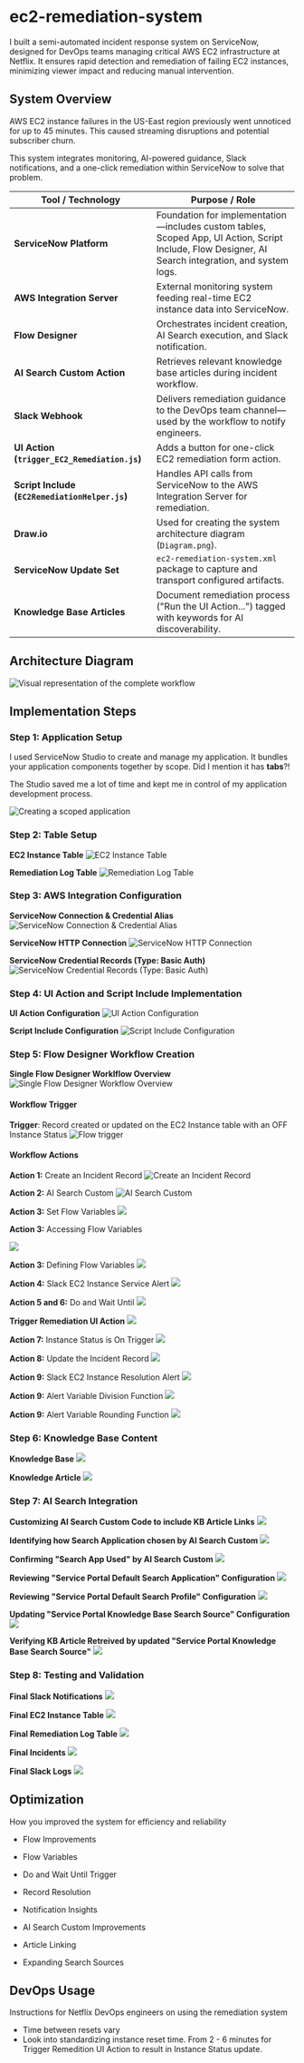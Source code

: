 # ec2-remediation-system
I built a semi-automated incident response system on ServiceNow, designed for DevOps teams managing critical AWS EC2 infrastructure at Netflix. It ensures rapid detection and remediation of failing EC2 instances, minimizing viewer impact and reducing manual intervention.

## System Overview
AWS EC2 instance failures in the US-East region previously went unnoticed for up to 45 minutes. This caused streaming disruptions and potential subscriber churn. 

This system integrates monitoring, AI-powered guidance, Slack notifications, and a one-click remediation within ServiceNow to solve that problem.


| Tool / Technology                              | Purpose / Role                                                                                                                                                    |
| ---------------------------------------------- | ----------------------------------------------------------------------------------------------------------------------------------------------------------------- |
| **ServiceNow Platform**                        | Foundation for implementation—includes custom tables, Scoped App, UI Action, Script Include, Flow Designer, AI Search integration, and system logs.  |
| **AWS Integration Server**                     | External monitoring system feeding real-time EC2 instance data into ServiceNow.                                                                      |
| **Flow Designer**                              | Orchestrates incident creation, AI Search execution, and Slack notification.                                                                         |
| **AI Search Custom Action**                    | Retrieves relevant knowledge base articles during incident workflow.                                                                                 |
| **Slack Webhook**                              | Delivers remediation guidance to the DevOps team channel—used by the workflow to notify engineers.                                                   |
| **UI Action (`trigger_EC2_Remediation.js`)**   | Adds a button for one-click EC2 remediation form action.                                                                                             |
| **Script Include (`EC2RemediationHelper.js`)** | Handles API calls from ServiceNow to the AWS Integration Server for remediation.                                                                     |
| **Draw\.io**                                   | Used for creating the system architecture diagram (`Diagram.png`).                                                                                   |
| **ServiceNow Update Set**                      | `ec2-remediation-system.xml` package to capture and transport configured artifacts.                                                                  |
| **Knowledge Base Articles**                    | Document remediation process ("Run the UI Action...") tagged with keywords for AI discoverability.                                                   |


## Architecture Diagram
![Visual representation of the complete workflow](https://github.com/joesghub/ec2-remediation-system/blob/main/Diagram.png?raw=true)


## Implementation Steps

### Step 1: Application Setup

I used ServiceNow Studio to create and manage my application. It bundles your application components together by scope. Did I mention it has **tabs**?!

The Studio saved me a lot of time and kept me in control of my application development process. 

![Creating a scoped application](https://github.com/joesghub/ec2-remediation-system/blob/main/screenshots/000%20custom%20app.png?raw=true)



### Step 2: Table Setup

**EC2 Instance Table**
![EC2 Instance Table](https://github.com/joesghub/ec2-remediation-system/blob/main/screenshots/001%20ec2%20instance%20table.png?raw=true)

**Remediation Log Table**
![Remediation Log Table](https://github.com/joesghub/ec2-remediation-system/blob/main/screenshots/002%20remediation%20table.png?raw=true)



### Step 3: AWS Integration Configuration

**ServiceNow Connection & Credential Alias**
![ServiceNow Connection & Credential Alias](https://github.com/joesghub/ec2-remediation-system/blob/main/screenshots/003%20connection%20alias.png?raw=true)

**ServiceNow HTTP Connection**
![ServiceNow HTTP Connection](https://github.com/joesghub/ec2-remediation-system/blob/main/screenshots/004%20http%20connection.png?raw=true)

**ServiceNow Credential Records (Type: Basic Auth)**
![ServiceNow Credential Records (Type: Basic Auth)](https://github.com/joesghub/ec2-remediation-system/blob/main/screenshots/005%20auth%20credentials.png?raw=true)




### Step 4: UI Action and Script Include Implementation

**UI Action Configuration**
![UI Action Configuration](https://github.com/joesghub/ec2-remediation-system/blob/main/screenshots/006%20ui%20action%20trigger%20remediation.png?raw=true)

**Script Include Configuration**
![Script Include Configuration](https://github.com/joesghub/ec2-remediation-system/blob/main/screenshots/007%20script%20include%20remediation%20call.png?raw=true)




### Step 5: Flow Designer Workflow Creation

**Single Flow Designer Worklflow Overview**
![Single Flow Designer Workflow Overview](https://github.com/joesghub/ec2-remediation-system/blob/main/screenshots/008%20flow.png?raw=true)

#### Workflow Trigger

**Trigger**: Record created or updated on the EC2 Instance table with an OFF Instance Status
![Flow trigger](https://github.com/joesghub/ec2-remediation-system/blob/main/screenshots/009%20flow%20trigger.png?raw=true)

#### Workflow Actions

**Action 1:** Create an Incident Record
![Create an Incident Record](https://github.com/joesghub/ec2-remediation-system/blob/main/screenshots/010%20flow%20a1%20incident%20record.png?raw=true)

**Action 2:** AI Search Custom
![AI Search Custom](https://github.com/joesghub/ec2-remediation-system/blob/main/screenshots/011%20flow%20a2%20ai%20search.png?raw=true)

**Action 3:** Set Flow Variables
![](https://github.com/joesghub/ec2-remediation-system/blob/main/screenshots/012%20flow%20a3%20set%20flow%20variables.png?raw=true)

**Action 3:** Accessing Flow Variables

![](https://github.com/joesghub/ec2-remediation-system/blob/main/screenshots/013%20flow%20a3_1%20variable%20config.png?raw=true)

**Action 3:** Defining Flow Variables
![](https://github.com/joesghub/ec2-remediation-system/blob/main/screenshots/014%20flow%20a3_2%20variable%20definition.png?raw=true)

**Action 4:** Slack EC2 Instance Service Alert
![](https://github.com/joesghub/ec2-remediation-system/blob/main/screenshots/015%20flow%20a4%20slack%20issue.png?raw=true)

**Action 5 and 6:** Do and Wait Until
![](https://github.com/joesghub/ec2-remediation-system/blob/main/screenshots/016%20flow%20a5-6%20do%20and%20wait.png?raw=true)

**Trigger Remediation UI Action**
![](https://github.com/joesghub/ec2-remediation-system/blob/main/screenshots/016%20flow%20a6%20trigger%20remediation.png?raw=true)

**Action 7:** Instance Status is On Trigger
![](https://github.com/joesghub/ec2-remediation-system/blob/main/screenshots/017%20flow%20a7%20instance%20on%20trigger.png?raw=true)

**Action 8:** Update the Incident Record
![](https://github.com/joesghub/ec2-remediation-system/blob/main/screenshots/018%20flow%20a8%20update%20incident.png?raw=true)

**Action 9:** Slack EC2 Instance Resolution Alert
![](https://github.com/joesghub/ec2-remediation-system/blob/main/screenshots/019%20flow%20a9%20slack%20resolution.png?raw=true)

**Action 9:** Alert Variable Division Function
![](https://github.com/joesghub/ec2-remediation-system/blob/main/screenshots/020%20flow%20a9_1%20minutes%20division.png?raw=true)

**Action 9:** Alert Variable Rounding Function
![](https://github.com/joesghub/ec2-remediation-system/blob/main/screenshots/021%20flow%20a9_2%20minutes%20rounding.png?raw=true)




### Step 6: Knowledge Base Content

**Knowledge Base**
![](https://github.com/joesghub/ec2-remediation-system/blob/main/screenshots/029%20knowledge%20base.png?raw=true)

**Knowledge Article**
![](https://github.com/joesghub/ec2-remediation-system/blob/main/screenshots/030%20knowledge%20article.png?raw=true)




### Step 7: AI Search Integration

**Customizing AI Search Custom Code to include KB Article Links**
![](https://github.com/joesghub/ec2-remediation-system/blob/main/screenshots/022%20ai%20search%20custom_article%20linking.png?raw=true)

**Identifying how Search Application chosen by AI Search Custom**
![](https://github.com/joesghub/ec2-remediation-system/blob/main/screenshots/023%20ai%20search%20custom_search%20app%20choice.png?raw=true)

**Confirming "Search App Used" by AI Search Custom**
![](https://github.com/joesghub/ec2-remediation-system/blob/main/screenshots/024%20ai%20search%20custom%20output%20log.png?raw=true)

**Reviewing "Service Portal Default Search Application" Configuration**
![](https://github.com/joesghub/ec2-remediation-system/blob/main/screenshots/025%20ai%20custom%20search%20default%20search%20app%20config.png?raw=true)

**Reviewing "Service Portal Default Search Profile" Configuration**
![](https://github.com/joesghub/ec2-remediation-system/blob/main/screenshots/026%20ai%20custom%20search%20default%20search%20app%20profile.png?raw=true)

**Updating "Service Portal Knowledge Base Search Source" Configuration**
![](https://github.com/joesghub/ec2-remediation-system/blob/main/screenshots/027%20ai%20custom%20search%20default%20search%20app%20sources.png?raw=true)

**Verifying KB Article Retreived by updated "Service Portal Knowledge Base Search Source"**
![](https://github.com/joesghub/ec2-remediation-system/blob/main/screenshots/028%20ai%20custom%20search%20default%20search%20app%20retrievals.png?raw=true)




### Step 8: Testing and Validation

**Final Slack Notifications**
![](https://github.com/joesghub/ec2-remediation-system/blob/main/screenshots/031%20final%20slack%20cycle.png?raw=true)

**Final EC2 Instance Table**
![](https://github.com/joesghub/ec2-remediation-system/blob/main/screenshots/032%20final%20ec2%20instance.png?raw=true)

**Final Remediation Log Table**
![](https://github.com/joesghub/ec2-remediation-system/blob/main/screenshots/033%20final%20remediation%20log.png?raw=true)

**Final Incidents**
![](https://github.com/joesghub/ec2-remediation-system/blob/main/screenshots/034%20final%20incidents.png?raw=true)

**Final Slack Logs**
![](https://github.com/joesghub/ec2-remediation-system/blob/main/screenshots/035%20final%20slack%20logs.png?raw=true)





## Optimization
How you improved the system for efficiency and reliability

- Flow Improvements
-   Flow Variables
-   Do and Wait Until Trigger
-   Record Resolution
-   Notification Insights

- AI Search Custom Improvements
-   Article Linking
-   Expanding Search Sources





## DevOps Usage
Instructions for Netflix DevOps engineers on using the remediation system

- Time between resets vary
-   Look into standardizing instance reset time. From 2 - 6 minutes for Trigger Remedition UI Action to result in Instance Status update. 
